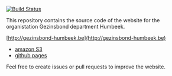[![Build Status](https://travis-ci.org/visibilityspots/gezinsbond-humbeek.svg?branch=master)](https://travis-ci.org/visibilityspots/gezinsbond-humbeek)

This repository contains the source code of the website for the organistation Gezinsbond department Humbeek.

[http://gezinsbond-humbeek.be](http://gezinsbond-humbeek.be)
* [amazon S3](http://gezinsbond-humbeek.be.s3-website-eu-west-1.amazonaws.com/)
* [github pages](https://visibilityspots.github.io/gezinsbond-humbeek/)

Feel free to create issues or pull requests to improve the website.
